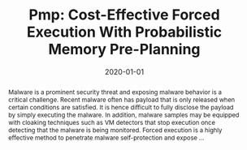 ---
title: "Pmp: Cost-Effective Forced Execution With Probabilistic Memory Pre-Planning"
abstract: "Malware is a prominent security threat and exposing malware behavior is a critical challenge. Recent malware often has payload that is only released when certain conditions are satisfied. It is hence difficult to fully disclose the payload by simply executing the malware. In addition, malware samples may be equipped with cloaking techniques such as VM detectors that stop execution once detecting that the malware is being monitored. Forced execution is a highly effective method to penetrate malware self-protection and expose …"
date: 2020-01-01
venue: "2020 IEEE Symposium on Security and Privacy, SP 2020, San Francisco, CA, USA, May 18-21, 2020"
paperurl: https://www.cs.purdue.edu/homes/zhan3299/res/SP20.pdf
authors: "Wei You, Zhuo Zhang, Yonghwi Kwon, Yousra Aafer, Fei Peng, Yu Shi, Carson Harmon and Xiangyu Zhang"
awards: ""
---